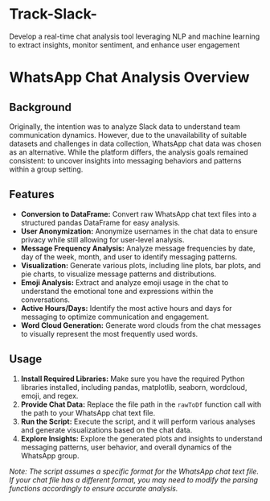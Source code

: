 # Track-Slack-
Develop a real-time chat analysis tool leveraging NLP and machine learning to extract insights, monitor sentiment, and enhance user engagement

# WhatsApp Chat Analysis Overview

## Background
Originally, the intention was to analyze Slack data to understand team communication dynamics. However, due to the unavailability of suitable datasets and challenges in data collection, WhatsApp chat data was chosen as an alternative. While the platform differs, the analysis goals remained consistent: to uncover insights into messaging behaviors and patterns within a group setting.

## Features
- **Conversion to DataFrame:** Convert raw WhatsApp chat text files into a structured pandas DataFrame for easy analysis.
- **User Anonymization:** Anonymize usernames in the chat data to ensure privacy while still allowing for user-level analysis.
- **Message Frequency Analysis:** Analyze message frequencies by date, day of the week, month, and user to identify messaging patterns.
- **Visualization:** Generate various plots, including line plots, bar plots, and pie charts, to visualize message patterns and distributions.
- **Emoji Analysis:** Extract and analyze emoji usage in the chat to understand the emotional tone and expressions within the conversations.
- **Active Hours/Days:** Identify the most active hours and days for messaging to optimize communication and engagement.
- **Word Cloud Generation:** Generate word clouds from the chat messages to visually represent the most frequently used words.

## Usage
1. **Install Required Libraries:** Make sure you have the required Python libraries installed, including pandas, matplotlib, seaborn, wordcloud, emoji, and regex.
2. **Provide Chat Data:** Replace the file path in the `rawToDf` function call with the path to your WhatsApp chat text file.
3. **Run the Script:** Execute the script, and it will perform various analyses and generate visualizations based on the chat data.
4. **Explore Insights:** Explore the generated plots and insights to understand messaging patterns, user behavior, and overall dynamics of the WhatsApp group.

*Note: The script assumes a specific format for the WhatsApp chat text file. If your chat file has a different format, you may need to modify the parsing functions accordingly to ensure accurate analysis.*

